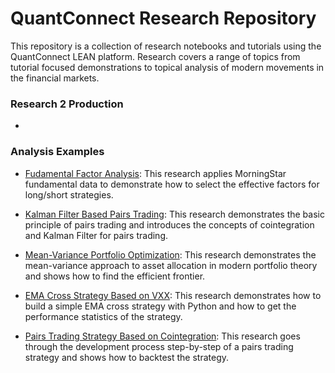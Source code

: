 # QuantConnect Research Repository

This repository is a collection of research notebooks and tutorials using the QuantConnect LEAN platform. Research covers a range of topics from tutorial focused demonstrations to topical analysis of modern movements in the financial markets. 


### Research 2 Production

 - 

### Analysis Examples  
 - [Fudamental Factor Analysis](../master/Notebooks/02%20Fudamental%20Factor%20Analysis.ipynb): This research applies MorningStar fundamental data to demonstrate how to select the effective factors for long/short strategies. 

 - [Kalman Filter Based Pairs Trading](../master/Notebooks/03%20Kalman%20Filter%20Based%20Pairs%20Trading.ipynb): This research demonstrates the basic principle of pairs trading and introduces the concepts of cointegration and Kalman Filter for pairs trading.

 - [Mean-Variance Portfolio Optimization](../master/Notebooks/04%20Mean-Variance%20Portfolio%20Optimization.ipynb): This research demonstrates the mean-variance approach to asset allocation in modern portfolio theory and shows how to find the efficient frontier.

 - [EMA Cross Strategy Based on VXX](../master/Notebooks/05%20EMA%20Cross%20Strategy%20Based%20on%20VXX.ipynb): This research demonstrates how to build a simple EMA cross strategy with Python and how to get the performance statistics of the strategy.

 - [Pairs Trading Strategy Based on Cointegration](../master/Notebooks/06%20Pairs%20Trading%20Strategy%20Based%20on%20Cointegration.ipynb): This research goes through the development process step-by-step of a pairs trading strategy and shows how to backtest the strategy.
